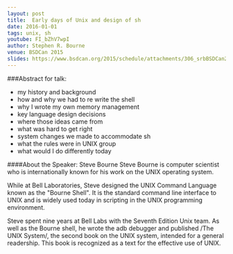 ```yaml
---
layout: post
title:  Early days of Unix and design of sh
date: 2016-01-01
tags: unix, sh
youtube: FI_bZhV7wpI
author: Stephen R. Bourne
venue: BSDCan 2015
slides: https://www.bsdcan.org/2015/schedule/attachments/306_srbBSDCan2015.pdf
---
```


###Abstract for talk:
- my history and background
- how and why we had to re write the shell
- why I wrote my own memory management
- key language design decisions
- where those ideas came from
- what was hard to get right
- system changes we made to accommodate sh
- what the rules were in UNIX group
- what would I do differently today

####About the Speaker: Steve Bourne
Steve Bourne is computer scientist who is internationally known for his work on the UNIX operating system.  

While at Bell Laboratories, Steve designed the UNIX Command Language known as the "Bourne Shell". It is the standard command line interface to UNIX and is widely used today in scripting in the UNIX programming environment.  

Steve spent nine years at Bell Labs with the Seventh Edition Unix team. As well as the Bourne shell, he wrote the adb debugger and published /The UNIX System/, the second
book on the UNIX system, intended for a general readership. This book is recognized as a text for the effective use of UNIX.
